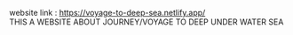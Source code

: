 website link : https://voyage-to-deep-sea.netlify.app/
<br>
THIS A WEBSITE ABOUT JOURNEY/VOYAGE TO DEEP UNDER WATER SEA
